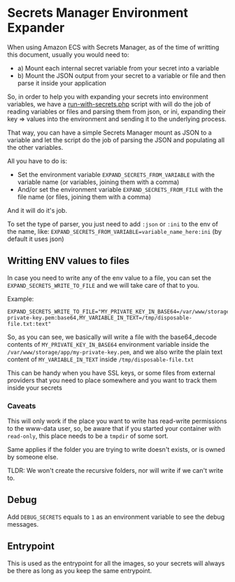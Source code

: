 # Secrets Manager Environment Expander

When using Amazon ECS with Secrets Manager, as of the time of writting this document, usually you would need to:

- a) Mount each internal secret variable from your secret into a variable
- b) Mount the JSON output from your secret to a variable or file and then parse it inside your application

So, in order to help you with expanding your secrets into environment variables, we have a [run-with-secrets.php](../base/core/run-with-secrets.php) script with will do the job of reading variables or files and parsing them from json, or ini, expanding their key => values into the environment and sending it to the underlying process.

That way, you can have a simple Secrets Manager mount as JSON to a variable and let the script do the job of parsing the JSON and populating all the other variables.

All you have to do is:

- Set the environment variable `EXPAND_SECRETS_FROM_VARIABLE` with the variable name (or variables, joining them with a comma)
- And/or set the environment variable `EXPAND_SECRETS_FROM_FILE` with the file name (or files, joining them with a comma)

And it will do it's job.

To set the type of parser, you just need to add `:json` or `:ini` to the env of the name, like: `EXPAND_SECRETS_FROM_VARIABLE=variable_name_here:ini` (by default it uses json)

## Writting ENV values to files

In case you need to write any of the env value to a file, you can set the `EXPAND_SECRETS_WRITE_TO_FILE` and we will take care of that to you.

Example:

```
EXPAND_SECRETS_WRITE_TO_FILE="MY_PRIVATE_KEY_IN_BASE64=/var/www/storage/app/my-private-key.pem:base64,MY_VARIABLE_IN_TEXT=/tmp/disposable-file.txt:text"
```

So, as you can see, we basically will write a file with the base64_decode contents of `MY_PRIVATE_KEY_IN_BASE64` environment variable inside the `/var/www/storage/app/my-private-key.pem`, and we also write the plain text content of `MY_VARIABLE_IN_TEXT` inside `/tmp/disposable-file.txt`

This can be handy when you have SSL keys, or some files from external providers that you need to place somewhere and you want to track them inside your secrets

### Caveats

This will only work if the place you want to write has read-write permissions to the www-data user, so, be aware that if you started your container with `read-only`, this place needs to be a `tmpdir` of some sort.

Same applies if the folder you are trying to write doesn't exists, or is owned by someone else.

TLDR: We won't create the recursive folders, nor will write if we can't write to.

## Debug

Add `DEBUG_SECRETS` equals to `1` as an environment variable to see the debug messages.

## Entrypoint

This is used as the entrypoint for all the images, so your secrets will always be there as long as you keep the same entrypoint.
